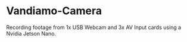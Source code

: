 # Vandiamo-Camera
Recording footage from 1x USB Webcam and 3x AV Input cards using a Nvidia Jetson Nano.
